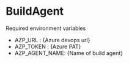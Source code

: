 # BuildAgent

Required environment variables
- AZP_URL : {Azure devops url}
- AZP_TOKEN : {Azure PAT}
- AZP_AGENT_NAME: {Name of build agent}
